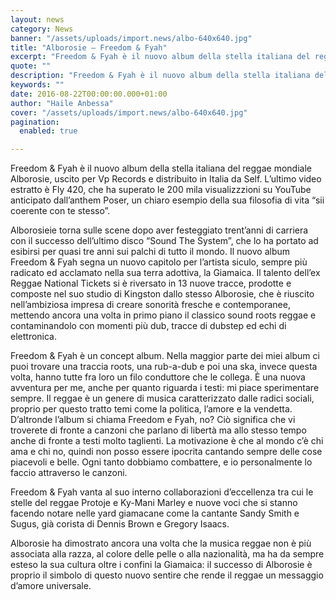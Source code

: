 ```yaml
---
layout: news
category: News
banner: "/assets/uploads/import.news/albo-640x640.jpg"
title: "Alborosie – Freedom & Fyah"
excerpt: "Freedom & Fyah è il nuovo album della stella italiana del reggae mondiale Alborosie, uscito per Vp Records e distribuito in Italia da Self. L’ultimo video estratto è Fly 420, che ha superato le 200 mila visualizzzioni su YouTube anticipato dall’anthem Poser, un chiaro esempio della sua filosofia di vita “sii coerente con te stesso”. [&hellip"
quote: ""
description: "Freedom & Fyah è il nuovo album della stella italiana del reggae mondiale Alborosie, uscito per Vp Records e distribuito in Italia da Self. L’ultimo video estratto è Fly 420, che ha superato le 200 mila visualizzzioni su YouTube anticipato dall’anthem Poser, un chiaro esempio della sua filosofia di vita “sii coerente con te stesso”. [&hellip"
keywords: ""
date: 2016-08-22T00:00:00.000+01:00
author: "Haile Anbessa"
cover: "/assets/uploads/import.news/albo-640x640.jpg"
pagination:
  enabled: true

---
```


  
Freedom & Fyah è il nuovo album della stella italiana del reggae mondiale Alborosie, uscito per Vp Records e distribuito in Italia da Self. L’ultimo video estratto è Fly 420, che ha superato le 200 mila visualizzzioni su YouTube anticipato dall’anthem Poser, un chiaro esempio della sua filosofia di vita “sii coerente con te stesso”.

Alborosieie torna sulle scene dopo aver festeggiato trent’anni di carriera con il successo dell’ultimo disco “Sound The System”, che lo ha portato ad esibirsi per quasi tre anni sui palchi di tutto il mondo. Il nuovo album Freedom & Fyah segna un nuovo capitolo per l’artista siculo, sempre più radicato ed acclamato nella sua terra adottiva, la Giamaica. Il talento dell’ex Reggae National Tickets si è riversato in 13 nuove tracce, prodotte e composte nel suo studio di Kingston dallo stesso Alborosie, che è riuscito nell’ambiziosa impresa di creare sonorità fresche e contemporanee, mettendo ancora una volta in primo piano il classico sound roots reggae e contaminandolo con momenti più dub, tracce di dubstep ed echi di elettronica.

Freedom & Fyah è un concept album. Nella maggior parte dei miei album ci puoi trovare una traccia roots, una rub-a-dub e poi una ska, invece questa volta, hanno tutte fra loro un filo conduttore che le collega. È una nuova avventura per me, anche per quanto riguarda i testi: mi piace sperimentare sempre. Il reggae è un genere di musica caratterizzato dalle radici sociali, proprio per questo tratto temi come la politica, l’amore e la vendetta. D’altronde l’album si chiama Freedom e Fyah, no? Ciò significa che vi troverete di fronte a canzoni che parlano di libertà ma allo stesso tempo anche di fronte a testi molto taglienti. La motivazione è che al mondo c’è chi ama e chi no, quindi non posso essere ipocrita cantando sempre delle cose piacevoli e belle. Ogni tanto dobbiamo combattere, e io personalmente lo faccio attraverso le canzoni.

Freedom & Fyah vanta al suo interno collaborazioni d’eccellenza tra cui le stelle del reggae Protoje e Ky-Mani Marley e nuove voci che si stanno facendo notare nelle yard giamacane come la cantante Sandy Smith e Sugus, già corista di Dennis Brown e Gregory Isaacs.

Alborosie ha dimostrato ancora una volta che la musica reggae non è più associata alla razza, al colore delle pelle o alla nazionalità, ma ha da sempre esteso la sua cultura oltre i confini la Giamaica: il successo di Alborosie è proprio il simbolo di questo nuovo sentire che rende il reggae un messaggio d’amore universale.